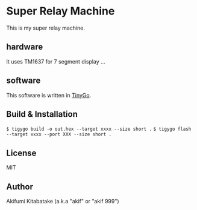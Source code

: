# Super Relay Machine

This is my super relay machine.

## hardware

It uses TM1637 for 7 segment display 
...

## software

This software is written in [TinyGo](https://tinygo.org/).

## Build & Installation

`$ tigygo build -o out.hex --target xxxx --size short .`
`$ tigygo flash --target xxxx --port XXX --size short .`

## License

MIT

## Author
Akifumi Kitabatake (a.k.a "akif" or "akif 999")
